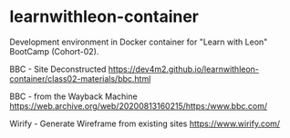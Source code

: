 # learnwithleon-container
Development environment in Docker container for "Learn with Leon" BootCamp (Cohort-02).

BBC - Site Deconstructed
https://dev4m2.github.io/learnwithleon-container/class02-materials/bbc.html

BBC - from the Wayback Machine
https://web.archive.org/web/20200813160215/https:/www.bbc.com/

Wirify - Generate Wireframe from existing sites
https://www.wirify.com/
